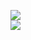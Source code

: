 [![](https://img.shields.io/badge/Made%20With-Github%20Spray-lightgrey.svg?style=for-the-badge&logo=github)](https://github.com/Annihil/github-spray#3902)  
[![](https://i.imgur.com/2DrTn0Z.gif)](https://github.com/Annihil/github-spray)